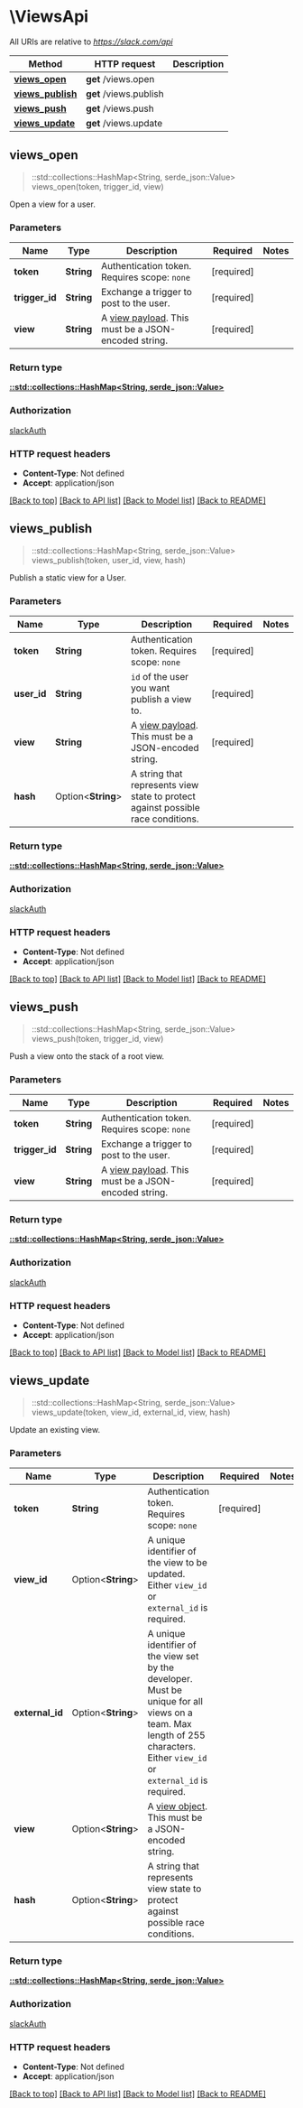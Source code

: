 # \ViewsApi

All URIs are relative to *https://slack.com/api*

Method | HTTP request | Description
------------- | ------------- | -------------
[**views_open**](ViewsApi.md#views_open) | **get** /views.open | 
[**views_publish**](ViewsApi.md#views_publish) | **get** /views.publish | 
[**views_push**](ViewsApi.md#views_push) | **get** /views.push | 
[**views_update**](ViewsApi.md#views_update) | **get** /views.update | 



## views_open

> ::std::collections::HashMap<String, serde_json::Value> views_open(token, trigger_id, view)


Open a view for a user.

### Parameters


Name | Type | Description  | Required | Notes
------------- | ------------- | ------------- | ------------- | -------------
**token** | **String** | Authentication token. Requires scope: `none` | [required] |
**trigger_id** | **String** | Exchange a trigger to post to the user. | [required] |
**view** | **String** | A [view payload](/reference/surfaces/views). This must be a JSON-encoded string. | [required] |

### Return type

[**::std::collections::HashMap<String, serde_json::Value>**](serde_json::Value.md)

### Authorization

[slackAuth](../README.md#slackAuth)

### HTTP request headers

- **Content-Type**: Not defined
- **Accept**: application/json

[[Back to top]](#) [[Back to API list]](../README.md#documentation-for-api-endpoints) [[Back to Model list]](../README.md#documentation-for-models) [[Back to README]](../README.md)


## views_publish

> ::std::collections::HashMap<String, serde_json::Value> views_publish(token, user_id, view, hash)


Publish a static view for a User.

### Parameters


Name | Type | Description  | Required | Notes
------------- | ------------- | ------------- | ------------- | -------------
**token** | **String** | Authentication token. Requires scope: `none` | [required] |
**user_id** | **String** | `id` of the user you want publish a view to. | [required] |
**view** | **String** | A [view payload](/reference/surfaces/views). This must be a JSON-encoded string. | [required] |
**hash** | Option<**String**> | A string that represents view state to protect against possible race conditions. |  |

### Return type

[**::std::collections::HashMap<String, serde_json::Value>**](serde_json::Value.md)

### Authorization

[slackAuth](../README.md#slackAuth)

### HTTP request headers

- **Content-Type**: Not defined
- **Accept**: application/json

[[Back to top]](#) [[Back to API list]](../README.md#documentation-for-api-endpoints) [[Back to Model list]](../README.md#documentation-for-models) [[Back to README]](../README.md)


## views_push

> ::std::collections::HashMap<String, serde_json::Value> views_push(token, trigger_id, view)


Push a view onto the stack of a root view.

### Parameters


Name | Type | Description  | Required | Notes
------------- | ------------- | ------------- | ------------- | -------------
**token** | **String** | Authentication token. Requires scope: `none` | [required] |
**trigger_id** | **String** | Exchange a trigger to post to the user. | [required] |
**view** | **String** | A [view payload](/reference/surfaces/views). This must be a JSON-encoded string. | [required] |

### Return type

[**::std::collections::HashMap<String, serde_json::Value>**](serde_json::Value.md)

### Authorization

[slackAuth](../README.md#slackAuth)

### HTTP request headers

- **Content-Type**: Not defined
- **Accept**: application/json

[[Back to top]](#) [[Back to API list]](../README.md#documentation-for-api-endpoints) [[Back to Model list]](../README.md#documentation-for-models) [[Back to README]](../README.md)


## views_update

> ::std::collections::HashMap<String, serde_json::Value> views_update(token, view_id, external_id, view, hash)


Update an existing view.

### Parameters


Name | Type | Description  | Required | Notes
------------- | ------------- | ------------- | ------------- | -------------
**token** | **String** | Authentication token. Requires scope: `none` | [required] |
**view_id** | Option<**String**> | A unique identifier of the view to be updated. Either `view_id` or `external_id` is required. |  |
**external_id** | Option<**String**> | A unique identifier of the view set by the developer. Must be unique for all views on a team. Max length of 255 characters. Either `view_id` or `external_id` is required. |  |
**view** | Option<**String**> | A [view object](/reference/surfaces/views). This must be a JSON-encoded string. |  |
**hash** | Option<**String**> | A string that represents view state to protect against possible race conditions. |  |

### Return type

[**::std::collections::HashMap<String, serde_json::Value>**](serde_json::Value.md)

### Authorization

[slackAuth](../README.md#slackAuth)

### HTTP request headers

- **Content-Type**: Not defined
- **Accept**: application/json

[[Back to top]](#) [[Back to API list]](../README.md#documentation-for-api-endpoints) [[Back to Model list]](../README.md#documentation-for-models) [[Back to README]](../README.md)

